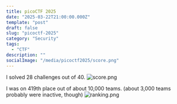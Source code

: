 ```yaml
---
title: picoCTF 2025
date: "2025-03-22T21:00:00.000Z"
template: "post"
draft: false
slug: "picoctf-2025"
category: "Security"
tags:
  - "CTF"
description: ""
socialImage: "/media/picoctf2025/score.png"
---
```


I solved 28 challenges out of 40.
![score.png](/media/picoctf2025/score.png)

I was on 419th place out of about 10,000 teams. (about 3,000 teams probably were inactive, though)
![ranking.png](/media/picoctf2025/ranking.png)
